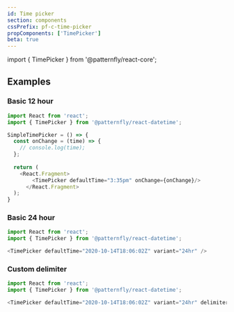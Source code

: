 ```yaml
---
id: Time picker
section: components
cssPrefix: pf-c-time-picker
propComponents: ['TimePicker']
beta: true
---
```


import { TimePicker } from '@patternfly/react-core';

## Examples
### Basic 12 hour
```js
import React from 'react';
import { TimePicker } from '@patternfly/react-datetime';

SimpleTimePicker = () => {
  const onChange = (time) => {
    // console.log(time);
  };
  
  return (
    <React.Fragment>
        <TimePicker defaultTime="3:35pm" onChange={onChange}/>
      </React.Fragment>
  );
}
```

### Basic 24 hour
```js
import React from 'react';
import { TimePicker } from '@patternfly/react-datetime';

<TimePicker defaultTime="2020-10-14T18:06:02Z" variant="24hr" />

```
### Custom delimiter
```js
import React from 'react';
import { TimePicker } from '@patternfly/react-datetime';

<TimePicker defaultTime="2020-10-14T18:06:02Z" variant="24hr" delimiter="h"/>

```
